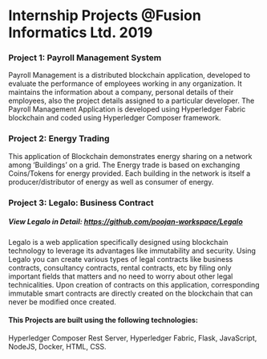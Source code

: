 # Internship Projects @Fusion Informatics Ltd. 2019

### Project 1: Payroll Management System
Payroll Management is a distributed blockchain application, developed to evaluate the performance of employees working in any organization. It maintains the information about a company, personal details of their employees, also the project details assigned to a particular developer. The Payroll Management Application is developed using Hyperledger Fabric blockchain and coded using Hyperledger Composer framework.

### Project 2: Energy Trading
This application of Blockchain demonstrates energy sharing on a network among ‘Buildings’ on a grid. The Energy trade is based on exchanging Coins/Tokens for energy provided. Each building in the network is itself a producer/distributor of energy as well as consumer of energy.

### Project 3: Legalo: Business Contract
##### View Legalo in Detail: https://github.com/poojan-workspace/Legalo
Legalo is a web application specifically designed using blockchain technology to leverage its advantages like immutability and security. Using Legalo you can create various types of legal contracts like business contracts, consultancy contracts, rental contracts, etc by filing only important fields that matters and no need to worry about other legal technicalities. Upon creation of contracts on this application, corresponding immutable smart contracts are directly created on the blockchain that can never be modified once created.

#### This Projects are built using the following technologies:
 Hyperledger Composer Rest Server, Hyperledger Fabric, Flask, JavaScript, NodeJS, Docker, HTML, CSS.
